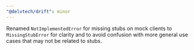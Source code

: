 ```yaml
---
"@delvtech/drift": minor
---
```


Renamed `NotImplementedError` for missing stubs on mock clients to `MissingStubError` for clarity and to avoid confusion with more general use cases that may not be related to stubs.
